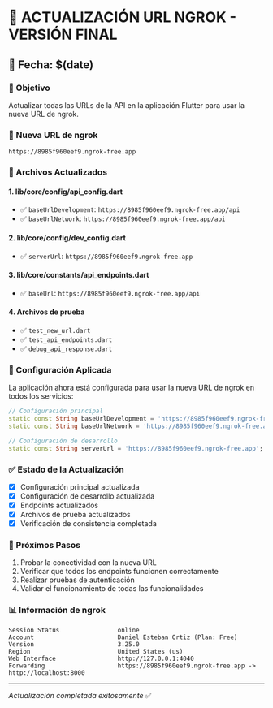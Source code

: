 # 🔄 ACTUALIZACIÓN URL NGROK - VERSIÓN FINAL

## 📅 Fecha: $(date)

### 🎯 Objetivo

Actualizar todas las URLs de la API en la aplicación Flutter para usar la nueva URL de ngrok.

### 🔗 Nueva URL de ngrok

```
https://8985f960eef9.ngrok-free.app
```

### 📝 Archivos Actualizados

#### 1. **lib/core/config/api_config.dart**

- ✅ `baseUrlDevelopment`: `https://8985f960eef9.ngrok-free.app/api`
- ✅ `baseUrlNetwork`: `https://8985f960eef9.ngrok-free.app/api`

#### 2. **lib/core/config/dev_config.dart**

- ✅ `serverUrl`: `https://8985f960eef9.ngrok-free.app`

#### 3. **lib/core/constants/api_endpoints.dart**

- ✅ `baseUrl`: `https://8985f960eef9.ngrok-free.app/api`

#### 4. **Archivos de prueba**

- ✅ `test_new_url.dart`
- ✅ `test_api_endpoints.dart`
- ✅ `debug_api_response.dart`

### 🔧 Configuración Aplicada

La aplicación ahora está configurada para usar la nueva URL de ngrok en todos los servicios:

```dart
// Configuración principal
static const String baseUrlDevelopment = 'https://8985f960eef9.ngrok-free.app/api';
static const String baseUrlNetwork = 'https://8985f960eef9.ngrok-free.app/api';

// Configuración de desarrollo
static const String serverUrl = 'https://8985f960eef9.ngrok-free.app';
```

### ✅ Estado de la Actualización

- [x] Configuración principal actualizada
- [x] Configuración de desarrollo actualizada
- [x] Endpoints actualizados
- [x] Archivos de prueba actualizados
- [x] Verificación de consistencia completada

### 🚀 Próximos Pasos

1. Probar la conectividad con la nueva URL
2. Verificar que todos los endpoints funcionen correctamente
3. Realizar pruebas de autenticación
4. Validar el funcionamiento de todas las funcionalidades

### 📊 Información de ngrok

```
Session Status                online
Account                       Daniel Esteban Ortiz (Plan: Free)
Version                       3.25.0
Region                        United States (us)
Web Interface                 http://127.0.0.1:4040
Forwarding                    https://8985f960eef9.ngrok-free.app -> http://localhost:8000
```

---

_Actualización completada exitosamente_ ✅
